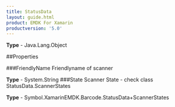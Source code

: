 ```yaml
---
title: StatusData
layout: guide.html
product: EMDK For Xamarin 
productversion: '5.0' 
---
```


    

**Type** - Java.Lang.Object

##Properties

###FriendlyName
Friendlyname of scanner

**Type** - System.String
###State
Scanner State - check class StatusData.ScannerStates

**Type** - Symbol.XamarinEMDK.Barcode.StatusData+ScannerStates
